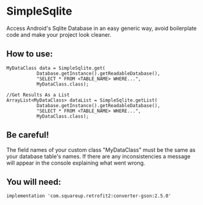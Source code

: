 # SimpleSqlite 

Access Android's Sqlite Database in an easy generic way, avoid boilerplate code and make your project look cleaner.

<h2>How to use:</h2>

    MyDataClass data = SimpleSqlite.get(
               Database.getInstance().getReadableDatabase(),
               "SELECT * FROM <TABLE_NAME> WHERE...",
               MyDataClass.class);
               
    //Get Results As a List           
    ArrayList<MyDataClass> dataList = SimpleSqlite.getList(
               Database.getInstance().getReadableDatabase(),
               "SELECT * FROM <TABLE_NAME> WHERE...",
               MyDataClass.class);

<h2>Be careful!</h2>

The field names of your custom class "MyDataClass" must be the same as your database table's names. If there are any inconsistencies a message will appear in the console explaining what went wrong.

<h2>You will need:</h2>
 
    implementation 'com.squareup.retrofit2:converter-gson:2.5.0'
    
    
 
